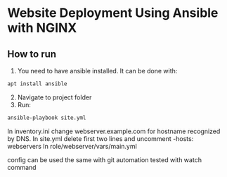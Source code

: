 # Website Deployment Using Ansible with NGINX

## How to run
1. You need to have ansible installed. It can be done with:
```bash
apt install ansible
```
2. Navigate to project folder
3. Run:
```bash
ansible-playbook site.yml
```


In inventory.ini change webserver.example.com for hostname recognized by DNS.
In site.yml delete first two lines and uncomment -hosts: webservers
In role/webserver/vars/main.yml

config can be used the same with git
automation tested with watch command
